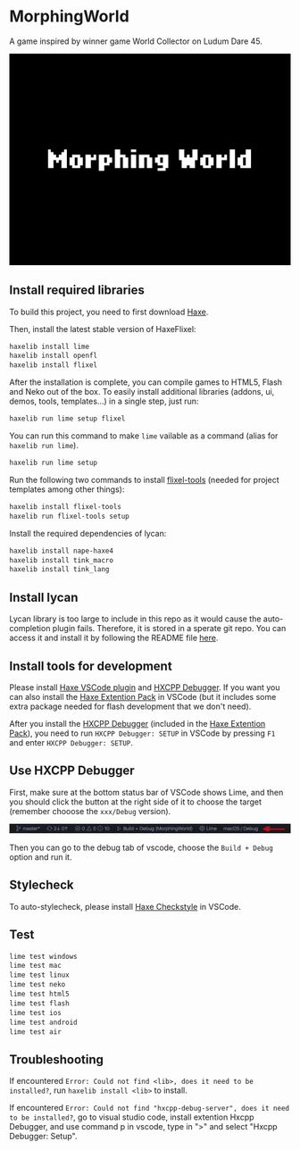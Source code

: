 # MorphingWorld

A game inspired by winner game World Collector on Ludum Dare 45.

![Title Page](screenshots/title.png)

## Install required libraries

To build this project, you need to first download [Haxe](https://haxe.org/).

Then, install the latest stable version of HaxeFlixel:

```bash
haxelib install lime
haxelib install openfl
haxelib install flixel
```

After the installation is complete, you can compile games to HTML5, Flash and Neko out of the box.
To easily install additional libraries (addons, ui, demos, tools, templates...) in a single step, just run:

```bash
haxelib run lime setup flixel
```

You can run this command to make `lime` vailable as a command (alias for `haxelib run lime`).

```bash
haxelib run lime setup
```

Run the following two commands to install [flixel-tools](http://haxeflixel.com/documentation/flixel-tools/) (needed for project templates among other things):

```bash
haxelib install flixel-tools
haxelib run flixel-tools setup
```

Install the required dependencies of lycan:

```bash
haxelib install nape-haxe4
haxelib install tink_macro
haxelib install tink_lang
```

## Install lycan

Lycan library is too large to include in this repo as it would cause the auto-completion plugin fails. Therefore, it is stored in a sperate git repo. You can access it and install it by following the README file [here](https://github.com/Neet-Nestor/Lycan).

## Install tools for development

Please install [Haxe VSCode plugin](https://marketplace.visualstudio.com/items?itemName=nadako.vshaxe) and [HXCPP Debugger](https://marketplace.visualstudio.com/items?itemName=vshaxe.hxcpp-debugger). If you want you can also install the [Haxe Extention Pack](https://marketplace.visualstudio.com/items?itemName=vshaxe.haxe-extension-pack) in VSCode (but it includes some extra package needed for flash development that we don't need).

After you install the [HXCPP Debugger](https://marketplace.visualstudio.com/items?itemName=vshaxe.hxcpp-debugger) (included in the [Haxe Extention Pack](https://marketplace.visualstudio.com/items?itemName=vshaxe.haxe-extension-pack)), you need to run `HXCPP Debugger: SETUP` in VSCode by pressing `F1` and enter `HXCPP Debugger: SETUP`.

## Use HXCPP Debugger

First, make sure at the bottom status bar of VSCode shows Lime, and then you should click the button at the right side of it to choose the target (remember chooose the `xxx/Debug` version).

![Status Bar Lime](./screenshots/vscodestatuslime.png)

Then you can go to the debug tab of vscode, choose the `Build + Debug` option and run it.

## Stylecheck

To auto-stylecheck, please install [Haxe Checkstyle](https://marketplace.visualstudio.com/items?itemName=vshaxe.haxe-checkstyle) in VSCode.

## Test

```bash
lime test windows
lime test mac
lime test linux
lime test neko
lime test html5
lime test flash
lime test ios
lime test android
lime test air
```
## Troubleshooting
If encountered `Error: Could not find <lib>, does it need to be installed?`, run `haxelib install <lib>` to install.

If encountered `Error: Could not find "hxcpp-debug-server", does it need to be installed?`, go to visual studio code, install extention Hxcpp Debugger, and use command p in vscode, type in ">" and select "Hxcpp Debugger: Setup".
